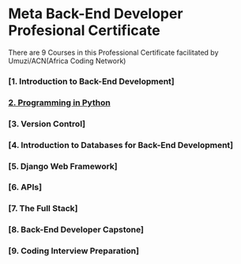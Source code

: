 # Meta Back-End Developer Profesional Certificate
There are 9 Courses in this Professional Certificate facilitated by Umuzi/ACN(Africa Coding Network)
### [1. Introduction to Back-End Development]
### [2. Programming in Python](./Course_2_Programming_in_Python/)
### [3. Version Control]
### [4. Introduction to Databases for Back-End Development]
### [5. Django Web Framework]
### [6. APIs]
### [7. The Full Stack]
### [8. Back-End Developer Capstone]
### [9. Coding Interview Preparation]